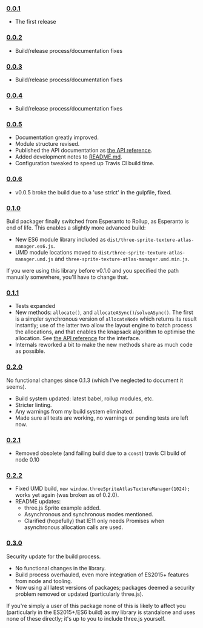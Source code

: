 ### [0.0.1](https://github.com/Leeft/three-sprite-texture-atlas-manager/releases/tag/v0.0.1)

- The first release

### [0.0.2](https://github.com/Leeft/three-sprite-texture-atlas-manager/releases/tag/v0.0.2)

- Build/release process/documentation fixes

### [0.0.3](https://github.com/Leeft/three-sprite-texture-atlas-manager/releases/tag/v0.0.3)

- Build/release process/documentation fixes

### [0.0.4](https://github.com/Leeft/three-sprite-texture-atlas-manager/releases/tag/v0.0.4)

- Build/release process/documentation fixes

### [0.0.5](https://github.com/Leeft/three-sprite-texture-atlas-manager/releases/tag/v0.0.5)

- Documentation greatly improved.
- Module structure revised.
- Published the API documentation as [the API reference](docs/API.md).
- Added development notes to [README.md](README.md).
- Configuration tweaked to speed up Travis CI build time.

### [0.0.6](https://github.com/Leeft/three-sprite-texture-atlas-manager/releases/tag/v0.0.6)

- v0.0.5 broke the build due to a 'use strict' in the gulpfile, fixed.

### [0.1.0](https://github.com/Leeft/three-sprite-texture-atlas-manager/releases/tag/v0.1.0)

Build packager finally switched from Esperanto to Rollup, as Esperanto is end of life. This enables a slightly more advanced build:

- New ES6 module library included as `dist/three-sprite-texture-atlas-manager.es6.js`.
- UMD module locations moved to `dist/three-sprite-texture-atlas-manager.umd.js` and `three-sprite-texture-atlas-manager.umd.min.js`.

If you were using this library before v0.1.0 and you specified the path manually somewhere, you'll have to change that.

### [0.1.1](https://github.com/Leeft/three-sprite-texture-atlas-manager/releases/tag/v0.1.1)

- Tests expanded
- New methods: `allocate()`, and `allocateASync()`/`solveASync()`. The first is a simpler synchronous version of `allocateNode` which returns its result instantly; use of the latter two allow the layout engine to batch process the allocations, and that enables the knapsack algorithm to optimise the allocation. See [the API reference](docs/API.md) for the interface.
- Internals reworked a bit to make the new methods share as much code as possible.

### [0.2.0](https://github.com/Leeft/three-sprite-texture-atlas-manager/releases/tag/v0.2.0)

No functional changes since 0.1.3 (which I've neglected to document it seems).

- Build system updated: latest babel, rollup modules, etc.
- Stricter linting.
- Any warnings from my build system eliminated.
- Made sure all tests are working, no warnings or pending tests are left now.

### [0.2.1](https://github.com/Leeft/three-sprite-texture-atlas-manager/releases/tag/v0.2.1)

- Removed obsolete (and failing build due to a `const`) travis CI build of node 0.10

### [0.2.2](https://github.com/Leeft/three-sprite-texture-atlas-manager/releases/tag/v0.2.2)

- Fixed UMD build, `new window.threeSpriteAtlasTextureManager(1024);` works yet again (was broken as of 0.2.0).
- README updates:
    - three.js Sprite example added.
    - Asynchronous and synchronous modes mentioned.
    - Clarified (hopefully) that IE11 only needs Promises when asynchronous allocation calls are used.

### [0.3.0](https://github.com/Leeft/three-sprite-texture-atlas-manager/releases/tag/v0.3.0)

Security update for the build process.

- No functional changes in the library.
- Build process overhauled, even more integration of ES2015+ features from node and tooling.
- Now using all latest versions of packages; packages deemed a security problem removed or updated (particularly three.js).

If you're simply a user of this package none of this is likely to affect you (particularly in the ES2015+/ES6 build) as my library is standalone and uses none of these directly; it's up to you to include three.js yourself.
